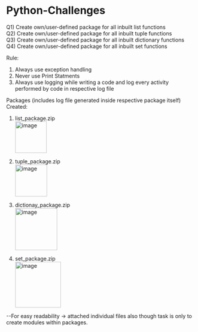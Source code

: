 # Python-Challenges

Q1) Create own/user-defined package for all inbuilt list functions                                                                                                            
Q2) Create own/user-defined package for all inbuilt tuple functions                                                                                                          
Q3) Create own/user-defined package for all inbuilt dictionary functions                                                                                                     
Q4) Create own/user-defined package for all inbuilt set functions

Rule:
1) Always use exception handling
2) Never use Print Statments
3) Always use logging while writing a code and log every activity performed by code in respective log file

Packages (includes log file generated inside respective package itself) Created:
  1) list_package.zip                                                                                                                                               
          <img width="84" alt="image" src="https://user-images.githubusercontent.com/86144117/151924827-5b36785f-9429-4a05-a217-c8b775ae5302.png">

  2) tuple_package.zip                                                                                                                                          
          <img width="85" alt="image" src="https://user-images.githubusercontent.com/86144117/151924897-401a19b8-8523-4e7d-b0f2-4342187a1f78.png">

  3) dictionay_package.zip                                                                                                                                  
          <img width="112" alt="image" src="https://user-images.githubusercontent.com/86144117/151924947-da20054a-0b85-4361-a13b-4dfff384ab54.png">

  4) set_package.zip                                                                                                                                                           
          <img width="122" alt="image" src="https://user-images.githubusercontent.com/86144117/151925005-07699f33-bdee-46d2-a288-6949cbe589be.png">


--For easy readability -> attached individual files also though task is only to create modules within packages.
